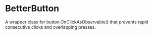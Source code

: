# BetterButton
A wrapper class for button.OnClickAsObservable() that prevents rapid consecutive clicks and overlapping presses.
